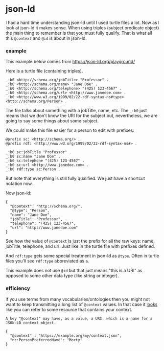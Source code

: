 # json-ld

I had a hard time understanding json-ld until I used turtle files a lot. 
Now as I look at json-ld it makes sense. 
When using triples (subject predicate object) the main thing to remember is that you must fully qualify. 
That is what all this `@context` and `@id` is about in json-ld.


### example

This example below comes from https://json-ld.org/playground/

Here is a turtle file (containing triples).

```
_:b0 <http://schema.org/jobTitle> "Professor" .
_:b0 <http://schema.org/name> "Jane Doe" .
_:b0 <http://schema.org/telephone> "(425) 123-4567" .
_:b0 <http://schema.org/url> <http://www.janedoe.com> .
_:b0 <http://www.w3.org/1999/02/22-rdf-syntax-ns#type> <http://schema.org/Person> .
```

The file talks about something with a jobTitle, name, etc. 
The `_:b0` just means that we don't know the URI for the subject but, nevertheless, we are going to say some things about some subject.



We could make this file easier for a person to edit with prefixes:

```
@prefix sc: <http://schema.org/> .
@prefix rdf: <http://www.w3.org/1999/02/22-rdf-syntax-ns#> .

_:b0 sc:jobTitle "Professor" .
_:b0 sc:name "Jane Doe" .
_:b0 sc:telephone "(425) 123-4567" .
_:b0 sc:url <http://www.janedoe.com> .
_:b0 rdf:type sc:Person .
```

But note that everything is still fully qualified. We just have a shortcut notation now.

Now json-ld:

```
{
  "@context": "http://schema.org/",
  "@type": "Person",
  "name": "Jane Doe",
  "jobTitle": "Professor",
  "telephone": "(425) 123-4567",
  "url": "http://www.janedoe.com"
}
```


See how the value of `@context` is just the prefix for all the raw keys: name, jobTitle, telephone, and url.
Just like in the turtle file with prefixes defined.

And `rdf:type` gets some special treatment in json-ld as `@type`.
Often in turtle files you'll see `rdf:type` abbreviated as `a`.

This example does not use `@id` but that just means "this is a URI" as opposed to some other data type (like string or integer).



### efficiency

If you use terms from many vocabularies/ontologies then you might not want to keep transmitting a long list of `@context` values.
In that case it [looks](https://niem.github.io/json/reference/json-ld/context/) like you can refer to some resource that contains your context.

`A key "@context" may have, as a value, a URI, which is a name for a JSON-LD context object.`

```
{
  "@context" : "https://example.org/my/context.json",
  "nc:PersonPreferredName": "Morty"
}
```

